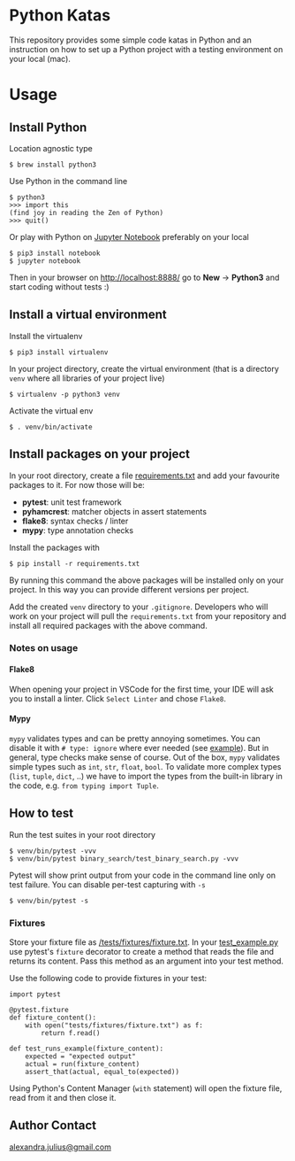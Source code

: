 # Python Katas
This repository provides some simple code katas in Python and an instruction on how to set up a Python project with a testing environment on your local (mac).

# Usage

## Install Python
Location agnostic type
```
$ brew install python3
```
Use Python in the command line 
```
$ python3 
>>> import this
(find joy in reading the Zen of Python)
>>> quit()
```
Or play with Python on [Jupyter Notebook](https://jupyter.org/install) preferably on your local
```
$ pip3 install notebook
$ jupyter notebook
```
Then in your browser on [http://localhost:8888/](http://localhost:8888/) go to **New** -> **Python3** and start coding without tests :)

## Install a virtual environment
Install the virtualenv
```
$ pip3 install virtualenv
```
In your project directory, create the virtual environment (that is a directory `venv` where all libraries of your project live)
```
$ virtualenv -p python3 venv
```
Activate the virtual env
```
$ . venv/bin/activate
```

## Install packages on your project
In your root directory, create a file [requirements.txt](https://github.com/alexandrajulius/pythonKatas/blob/master/requirements.txt) and add your favourite packages to it. For now those will be:
* **pytest**: unit test framework
* **pyhamcrest**: matcher objects in assert statements
* **flake8**: syntax checks / linter
* **mypy**: type annotation checks 

Install the packages with
```
$ pip install -r requirements.txt
```
By running this command the above packages will be installed only on your project. In this way you can provide different versions per project.

Add the created `venv` directory to your `.gitignore`. Developers who will work on your project will pull the `requirements.txt` from your repository and install all required packages with the above command.

### Notes on usage
#### Flake8
When opening your project in VSCode for the first time, your IDE will ask you to install a linter. Click `Select Linter` and chose `Flake8`.

#### Mypy
`mypy` validates types and can be pretty annoying sometimes. You can disable it with `# type: ignore` where ever needed (see [example](https://github.com/alexandrajulius/python-katas/blob/master/dijkstra_shortest_path/dijkstra.py#L27)). But in general, type checks make sense of course. Out of the box, `mypy` validates simple types such as `int`, `str`, `float`, `bool`. To validate more complex types (`list`, `tuple`, `dict`, ..) we have to import the types from the built-in library in the code, e.g. `from typing import Tuple`.

## How to test
Run the test suites in your root directory
```
$ venv/bin/pytest -vvv
$ venv/bin/pytest binary_search/test_binary_search.py -vvv
```
Pytest will show print output from your code in the command line only on test failure. 
You can disable per-test capturing with `-s`
```
$ venv/bin/pytest -s
```

### Fixtures
Store your fixture file as [/tests/fixtures/fixture.txt](https://github.com/alexandrajulius/python-katas/blob/master/advent_of_code/2019/tests/fixtures/day_02.txt). 
In your [test_example.py](https://github.com/alexandrajulius/python-katas/blob/master/advent_of_code/2019/tests/unit/test_day_02.py) use pytest's `fixture` decorator to create a method that reads the file and returns its content. Pass this method as an
argument into your test method.

Use the following code to provide fixtures in your test:
```
import pytest

@pytest.fixture
def fixture_content():
    with open("tests/fixtures/fixture.txt") as f:
        return f.read()
        
def test_runs_example(fixture_content):
    expected = "expected output"
    actual = run(fixture_content)
    assert_that(actual, equal_to(expected))
```

Using Python's Content Manager (`with` statement) will open the fixture file, read from it and then close it. 

## Author Contact
[alexandra.julius@gmail.com](mailto:alexandra.julius@gmail.com)
